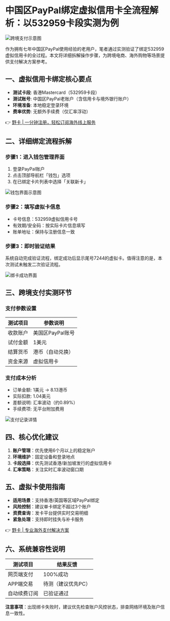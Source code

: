 # 中国区PayPal绑定虚拟信用卡全流程解析：以532959卡段实测为例

![跨境支付示意图](https://bbtdd.com/wp-content/uploads/img/8364999730908544.webp)

作为拥有七年中国区PayPal使用经验的老用户，笔者通过实测验证了绑定532959虚拟信用卡的全过程。本文将详细拆解操作步骤，为跨境电商、海外购物等场景提供支付解决方案参考。

## 一、虚拟信用卡绑定核心要点
- **测试卡段**: 香港Mastercard（532959卡段）
- **测试账号**: 中国区PayPal老账户（含信用卡与境外银行账户）
- **环境准备**: 本地稳定登录环境
- **费率优势**: 无额外手续费（仅汇率浮动）

👉 [野卡 | 一分钟注册，轻松订阅海外线上服务](https://bbtdd.com/yeka)

## 二、详细绑定流程拆解

### 步骤1：进入钱包管理界面
1. 登录PayPal账户
2. 点击顶部导航栏「钱包」选项
3. 在已绑定卡片列表中选择「关联新卡」

![钱包界面示意图](https://bbtdd.com/wp-content/uploads/img/19312795.webp)

### 步骤2：填写虚拟卡信息
- 卡号信息：532959虚拟信用卡号
- 有效期/安全码：按实际卡片信息填写
- 账单地址：保持与注册信息一致

### 步骤3：即时验证结果
系统自动完成验证流程，绑定成功后显示尾号7244的虚拟卡。值得注意的是，本次测试未触发二次验证流程。

![绑卡成功界面](https://bbtdd.com/wp-content/uploads/img/438235659.webp)

## 三、跨境支付实测环节

### 支付参数设置
| 测试项目       | 参数说明         |
|----------------|------------------|
| 收款账户       | 美国区PayPal账号 |
| 试付金额       | 1美元           |
| 结算货币       | 港币（自动兑换）|
| 资金来源       | 虚拟信用卡       |

### 支付成本分析
- 订单金额: 1美元 → 8.13港币
- 实际扣款: 1.04美元
- 差额说明: 汇率波动（约0.89%）
- 手续费项: 无平台附加费用

![支付记录详情](https://bbtdd.com/wp-content/uploads/img/243898765242531.webp)

## 四、核心优化建议
1. **账户管理**：优先使用6个月以上的稳定账户
2. **环境维护**：固定设备和登录地点
3. **卡段选择**：优先测试香港/新加坡发行的虚拟信用卡
4. **汇率策略**：关注实时汇率波动窗口期

## 五、虚拟卡使用指南
- **适用场景**：支持香港/英国等区域PayPal绑定
- **风险控制**：建议单卡绑定不超过3个账户
- **资费查询**：发卡平台提供实时交易明细
- **紧急处理**：支持即时挂失与补卡服务

👉 [野卡 | 专业海外支付解决方案](https://bbtdd.com/yeka)

## 六、系统兼容性说明
| 测试项目       | 结果反馈         |
|----------------|------------------|
| 网页端支付     | 100%成功         |
| APP端交易      | 待测（建议优先PC）|
| 自动续费订阅   | 已验证通过       |

**注意事项**：出现绑卡失败时，建议优先检查账户风控状态，排查网络环境及账户信息一致性。